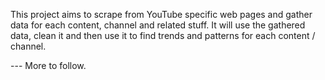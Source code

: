 This project aims to scrape from YouTube specific web pages and gather data for each content, channel and related stuff.
It will use the gathered data, clean it and then use it to find trends and patterns for each content / channel.

--- More to follow.